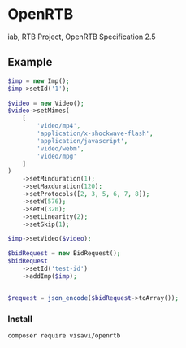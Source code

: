 # OpenRTB
iab, RTB Project, OpenRTB Specification 2.5

## Example
```php
$imp = new Imp();
$imp->setId('1');

$video = new Video();
$video->setMimes(
    [
        'video/mp4',
        'application/x-shockwave-flash',
        'application/javascript',
        'video/webm',
        'video/mpg'
    ]
)
    ->setMinduration(1);
    ->setMaxduration(120);
    ->setProtocols([2, 3, 5, 6, 7, 8]);
    ->setW(576);
    ->setH(320);
    ->setLinearity(2);
    ->setSkip(1);

$imp->setVideo($video);

$bidRequest = new BidRequest();
$bidRequest
    ->setId('test-id')
    ->addImp($imp);


$request = json_encode($bidRequest->toArray());
```

### Install
`composer require visavi/openrtb`
